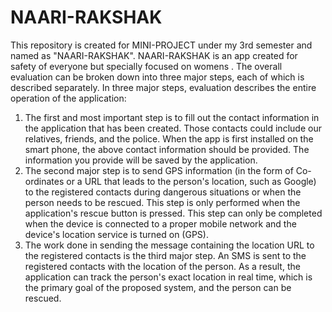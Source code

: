 # NAARI-RAKSHAK
This repository is created for MINI-PROJECT under my 3rd semester and named as "NAARI-RAKSHAK".
NAARI-RAKSHAK is an app created for safety of everyone but specially focused on womens .
The overall evaluation can be broken down into three major steps, each of which is described 
separately. 
In three major steps, evaluation describes the entire operation of the application: 
1. The first and most important step is to fill out the contact information in the application that has 
been created. Those contacts could include our relatives, friends, and the police. When the app is 
first installed on the smart phone, the above contact information should be provided. The 
information you provide will be saved by the application.
2. The second major step is to send GPS information (in the form of Co-ordinates or a URL that 
leads to the person's location, such as Google) to the registered contacts during dangerous 
situations or when the person needs to be rescued. This step is only performed when the 
application's rescue button is pressed. This step can only be completed when the device is 
connected to a proper mobile network and the device's location service is turned on (GPS).
3. The work done in sending the message containing the location URL to the registered contacts is 
the third major step. An SMS is sent to the registered contacts with the location of the person. 
As a result, the application can track the person's exact location in real time, which is the 
primary goal of the proposed system, and the person can be rescued.
